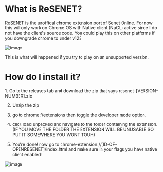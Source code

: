 <h1>What is ReSENET?</h1>
<p></p>
<p>ReSENET is the unoffical chrome extension port of Senet Online. For now this will only work on Chrome OS with Native client (NaCL) active since I do not have the client's source code. You could play this on other platforms if you downgrade chrome to under v122</p>
<p></p>

![image](https://github.com/SlideShowGames/Open-ReSENET/assets/108354503/01050c18-bc09-4596-a102-3f6f6304ffe4)

<p>This is what will happened if you try to play on an unsupported version.</p>

<h1>How do I install it?</h1>
1. Go to the releases tab and download the zip that says resenet-[VERSION-NUMBER].zip

2. Unzip the zip

3. go to chrome://extensions then toggle the developer mode option.

4.  click load unpacked and navigate to the folder containing the extension. (IF YOU MOVE THE FOLDER THE EXTENSION WILL BE UNUSABLE SO PUT IT SOMEWHERE YOU WONT TOUH)

5.  You're done! now go to chrome-extension://[ID-OF-OPENRESENET]/index.html and make sure in your flags you have native client enabled!

![image](https://github.com/SlideShowGames/Open-ReSENET/assets/108354503/7d790343-2ab3-4df1-a11e-ccb2777c7545)
